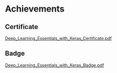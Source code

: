 

# Achievements
## Certificate
[Deep_Learning_Essentials_with_Keras_Certificate.pdf](https://prod-files-secure.s3.us-west-2.amazonaws.com/03e82b26-cccb-4906-bb56-adabcbdc0655/f5cf1405-8a02-49a4-beb6-3d50b033ba6e/Deep_Learning_Essentials_with_Keras_Certificate.pdf?X-Amz-Algorithm=AWS4-HMAC-SHA256&X-Amz-Content-Sha256=UNSIGNED-PAYLOAD&X-Amz-Credential=ASIAZI2LB4667Y5HXLFL%2F20250131%2Fus-west-2%2Fs3%2Faws4_request&X-Amz-Date=20250131T062059Z&X-Amz-Expires=3600&X-Amz-Security-Token=IQoJb3JpZ2luX2VjEKr%2F%2F%2F%2F%2F%2F%2F%2F%2F%2FwEaCXVzLXdlc3QtMiJIMEYCIQDyy4FDVtMIly%2FcJEJjPWJ4%2BVEjoUStKZ0VfAOEF5PwjAIhAMZF6%2Bdyj32x%2F9xEnjMYjchgrMCC0WM1FkgMwM5nQTq0KogECLP%2F%2F%2F%2F%2F%2F%2F%2F%2F%2FwEQABoMNjM3NDIzMTgzODA1IgwgyXS5yZ%2BH8wj%2Fgrsq3ANvGyh1rPdS2zEIXwudCX%2BIX3yKTNoYqanuIT0m8ajtfEr%2FFj2MD8Ok52e%2FPJO89iZHuuYCUVVNAY2bmFU16Nqe17eFphGkiP%2BS4jBODwWq%2FKVqiAi4%2F5ygP%2BH%2Bc0%2BnQOmJdt6%2BIL%2Fld2N6fWgxAWAFiZ54nEkPG0JdYxdM5JPmFvBTTnXQuH6qsALDbNxP9hsx93roGtgvogj86JFp5BZ%2FxHinzmHPGYhSJFnJpG6ZeiNYSURO8Aj8hWuFIINK2MTJL4cNV5cCUGfP70jOkz%2BshaDeSnaCrlC2CH4wmfNi1Ueiou1L3W%2FXG8swp6DAqkXkm86bHRYm3%2B99woaXcil5TqE%2BYfpx%2FJxpRl3%2F%2FMvOK5b5VZo7PgPz7mGQTHkljheAoMUOcZI6xSAThVqtEAPY158lqXZEJu20Q%2FYWSrTGF8ea3brYz4W1D5CSp7nSAetyql2WYko12BWlIGUQqHE3NnCMoZuMb8biACsrfyMyvkdsY%2FhVRhWRQIArDdDu9iazwR%2BNxnAhHKbzgtxQtiMn9S47PYI5hJoiYp4ExGnhUJwiGnAKFxsPLFkhvW8ZtfTeYhZTNHhYwFkzi%2FJUu60Ugn78yevVfcSQ6FaHkMqGYPsj5j7O2CW11EvMcjC20PC8BjqkAblriZSB%2FyRsL0FYkHXJFQRkIsNFgxnNyVt3ys8WY3QNe9hKUzpiWcRUYy6UN7J%2FSPP884t%2BVn4DGgIqirFH8Fsx4H1%2FrROSh4TJ9uVa43XIqObc3aCOEIAQRaC9bcGP9wts85osiY27jyQ8wnyR5RN1WplRXN4TS308eDulIqjJmz4Qw531K3Xkt3YnGUlDcrlTMnaFTgIasqYtTadkgCSgBQtj&X-Amz-Signature=45ee59f767b6644defeb5f5b6bf207fc9d743e97de166ac008598077ea43148c&X-Amz-SignedHeaders=host&x-id=GetObject)
## Badge
[Deep_Learning_Essentials_with_Keras_Badge.pdf](https://prod-files-secure.s3.us-west-2.amazonaws.com/03e82b26-cccb-4906-bb56-adabcbdc0655/5c209097-6d96-477f-a031-edc11aa6225f/Deep_Learning_Essentials_with_Keras_Badge.pdf?X-Amz-Algorithm=AWS4-HMAC-SHA256&X-Amz-Content-Sha256=UNSIGNED-PAYLOAD&X-Amz-Credential=ASIAZI2LB4667Y5HXLFL%2F20250131%2Fus-west-2%2Fs3%2Faws4_request&X-Amz-Date=20250131T062059Z&X-Amz-Expires=3600&X-Amz-Security-Token=IQoJb3JpZ2luX2VjEKr%2F%2F%2F%2F%2F%2F%2F%2F%2F%2FwEaCXVzLXdlc3QtMiJIMEYCIQDyy4FDVtMIly%2FcJEJjPWJ4%2BVEjoUStKZ0VfAOEF5PwjAIhAMZF6%2Bdyj32x%2F9xEnjMYjchgrMCC0WM1FkgMwM5nQTq0KogECLP%2F%2F%2F%2F%2F%2F%2F%2F%2F%2FwEQABoMNjM3NDIzMTgzODA1IgwgyXS5yZ%2BH8wj%2Fgrsq3ANvGyh1rPdS2zEIXwudCX%2BIX3yKTNoYqanuIT0m8ajtfEr%2FFj2MD8Ok52e%2FPJO89iZHuuYCUVVNAY2bmFU16Nqe17eFphGkiP%2BS4jBODwWq%2FKVqiAi4%2F5ygP%2BH%2Bc0%2BnQOmJdt6%2BIL%2Fld2N6fWgxAWAFiZ54nEkPG0JdYxdM5JPmFvBTTnXQuH6qsALDbNxP9hsx93roGtgvogj86JFp5BZ%2FxHinzmHPGYhSJFnJpG6ZeiNYSURO8Aj8hWuFIINK2MTJL4cNV5cCUGfP70jOkz%2BshaDeSnaCrlC2CH4wmfNi1Ueiou1L3W%2FXG8swp6DAqkXkm86bHRYm3%2B99woaXcil5TqE%2BYfpx%2FJxpRl3%2F%2FMvOK5b5VZo7PgPz7mGQTHkljheAoMUOcZI6xSAThVqtEAPY158lqXZEJu20Q%2FYWSrTGF8ea3brYz4W1D5CSp7nSAetyql2WYko12BWlIGUQqHE3NnCMoZuMb8biACsrfyMyvkdsY%2FhVRhWRQIArDdDu9iazwR%2BNxnAhHKbzgtxQtiMn9S47PYI5hJoiYp4ExGnhUJwiGnAKFxsPLFkhvW8ZtfTeYhZTNHhYwFkzi%2FJUu60Ugn78yevVfcSQ6FaHkMqGYPsj5j7O2CW11EvMcjC20PC8BjqkAblriZSB%2FyRsL0FYkHXJFQRkIsNFgxnNyVt3ys8WY3QNe9hKUzpiWcRUYy6UN7J%2FSPP884t%2BVn4DGgIqirFH8Fsx4H1%2FrROSh4TJ9uVa43XIqObc3aCOEIAQRaC9bcGP9wts85osiY27jyQ8wnyR5RN1WplRXN4TS308eDulIqjJmz4Qw531K3Xkt3YnGUlDcrlTMnaFTgIasqYtTadkgCSgBQtj&X-Amz-Signature=0274600843cc9c0ac95570d156b0f18e1da7b3809259161ed57aadbf4d7f121c&X-Amz-SignedHeaders=host&x-id=GetObject)
